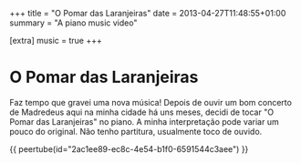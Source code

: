 +++
title = "O Pomar das Laranjeiras"
date = 2013-04-27T11:48:55+01:00
summary = "A piano music video"

[extra]
music = true
+++

# O Pomar das Laranjeiras

Faz tempo que gravei uma nova música! Depois de ouvir um bom concerto de Madredeus aqui na minha cidade há uns meses, decidi de tocar "O Pomar das Laranjeiras" no piano. A minha interpretação pode variar um pouco do original. Não tenho partitura, usualmente toco de ouvido.

{{ peertube(id="2ac1ee89-ec8c-4e54-b1f0-6591544c3aee") }}

